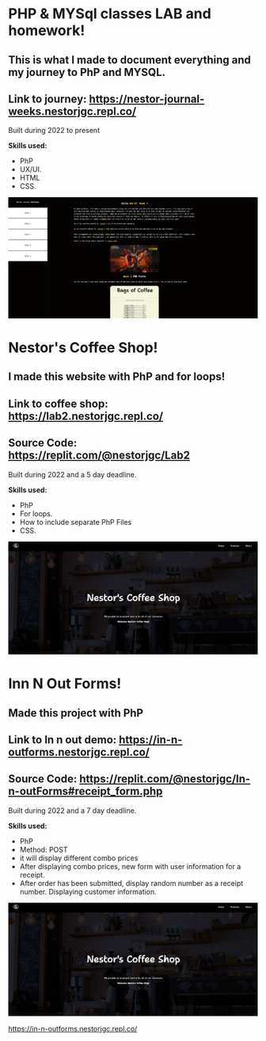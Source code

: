 # PHP & MYSql classes LAB and homework!
## This is what I made to document everything and my journey to PhP and MYSQL.
## Link to journey: https://nestor-journal-weeks.nestorjgc.repl.co/

<p>Built during 2022 to present</p>

<b>Skills used:</b>
  <p></p>
  <ul>
  <li>PhP</li>
  <li>UX/UI.</li>
  <li>HTML</li>
  <li>CSS.</li>
</ul>

![](https://github.com/nestorjgc/PHP/blob/main/assets/first.JPG)


# Nestor's Coffee Shop!
## I made this website with PhP and for loops!
## Link to coffee shop: https://lab2.nestorjgc.repl.co/
## Source Code: https://replit.com/@nestorjgc/Lab2

<p>Built during 2022 and a 5 day deadline.</p>

<b>Skills used:</b>
  <p></p>
  <ul>
  <li>PhP</li>
  <li>For loops.</li>
  <li>How to include separate PhP Files</li>
  <li>CSS.</li>
</ul>

![](https://github.com/nestorjgc/PHP/blob/main/assets/two.JPG)

# Inn N Out Forms!
## Made this project with PhP
## Link to In n out demo: https://in-n-outforms.nestorjgc.repl.co/
## Source Code: https://replit.com/@nestorjgc/In-n-outForms#receipt_form.php

<p>Built during 2022 and a 7 day deadline.</p>

<b>Skills used:</b>
  <p></p>
  <ul>
  <li>PhP</li>
  <li>Method: POST</li>
  <li>it will display different combo prices</li>
  <li>After displaying combo prices, new form with user information for a receipt.</li>
  <li>After order has been submitted, display random number as a receipt number. Displaying customer information.</li>
</ul>

![](https://github.com/nestorjgc/PHP/blob/main/assets/two.JPG)


















https://in-n-outforms.nestorjgc.repl.co/
